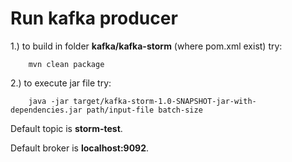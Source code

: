 Run kafka producer
============================

1.) to build in folder <b>kafka/kafka-storm</b> (where pom.xml exist) try:

        mvn clean package

2.) to execute jar file try:

        java -jar target/kafka-storm-1.0-SNAPSHOT-jar-with-dependencies.jar path/input-file batch-size


Default topic is <b>storm-test</b>.

Default broker is <b>localhost:9092</b>.
